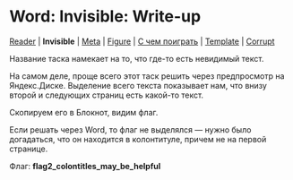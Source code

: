 # Word: Invisible: Write-up

[Reader](../word1/WRITEUP.md) | **Invisible** | [Meta](../word3/WRITEUP.md) | [Figure](../word4/WRITEUP.md) | [С чем поиграть](../word5/WRITEUP.md) | [Template](../word6/WRITEUP.md) | [Corrupt](../word7/WRITEUP.md)

Название таска намекает на то, что где-то есть невидимый текст.

На самом деле, проще всего этот таск решить через предпросмотр на Яндекс.Диске. Выделение всего текста показывает нам, что внизу второй и следующих страниц есть какой-то текст.

Скопируем его в Блокнот, видим флаг.

Если решать через Word, то флаг не выделялся — нужно было догадаться, что он находится в колонтитуле, причем не на первой странице.

Флаг: **flag2_colontitles_may_be_helpful**
